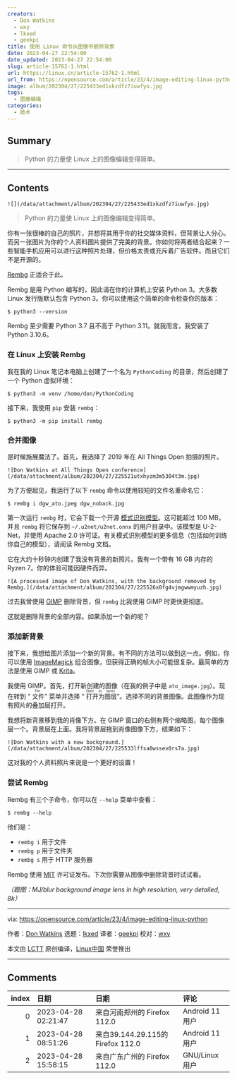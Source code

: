 ```yaml
---
creators:
  - Don Watkins
  - wxy
  - lkxed
  - geekpi
title: 使用 Linux 命令从图像中删除背景
date: 2023-04-27 22:54:00
date_updated: 2023-04-27 22:54:00
slug: article-15762-1.html
url: https://linux.cn/article-15762-1.html
url_from: https://opensource.com/article/23/4/image-editing-linux-python
image: album/202304/27/225433ed1xkzdfz7iuwfyo.jpg
tags:
  - 图像编辑
categories:
  - 技术
---
```


## Summary

> Python 的力量使 Linux 上的图像编辑变得简单。

***

<!-- more -->

## Contents

`![](/data/attachment/album/202304/27/225433ed1xkzdfz7iuwfyo.jpg)`

> 
> Python 的力量使 Linux 上的图像编辑变得简单。
> 
> 
> 

你有一张很棒的自己的照片，并想将其用于你的社交媒体资料，但背景让人分心。而另一张图片为你的个人资料图片提供了完美的背景。你如何将两者结合起来？一些智能手机应用可以进行这种照片处理，但价格太贵或充斥着广告软件。而且它们不是开源的。

[Rembg](https://github.com/danielgatis/rembg) 正适合于此。

Rembg 是用 Python 编写的，因此请在你的计算机上安装 Python 3。大多数 Linux 发行版默认包含 Python 3。你可以使用这个简单的命令检查你的版本：

```shell
$ python3 --version
```

Rembg 至少需要 Python 3.7 且不高于 Python 3.11。就我而言，我安装了 Python 3.10.6。

### 在 Linux 上安装 Rembg

我在我的 Linux 笔记本电脑上创建了一个名为 `PythonCoding` 的目录，然后创建了一个 Python 虚拟环境：

```shell
$ python3 -m venv /home/don/PythonCoding
```

接下来，我使用 `pip` 安装 `rembg`：

```shell
$ python3 -m pip install rembg
```

### 合并图像

是时候施展魔法了。首先，我选择了 2019 年在 All Things Open 拍摄的照片。

`![Don Watkins at All Things Open conference](/data/attachment/album/202304/27/225521utxhyzm3m5304t3m.jpg)`

为了方便起见，我运行了以下 `rembg` 命令以使用较短的文件名重命名它：

```shell
$ rembg i dgw_ato.jpeg dgw_noback.jpg
```

第一次运行 `rembg` 时，它会下载一个开源 [模式识别模型](https://github.com/xuebinqin/U-2-Net)。这可能超过 100 MB，并且 `rembg` 将它保存到 `~/.u2net/u2net.onnx` 的用户目录中。该模型是 U-2-Net，并使用 Apache 2.0 许可证。有关模式识别模型的更多信息（包括如何训练你自己的模型），请阅读 Rembg 文档。

它在大约十秒钟内创建了我没有背景的新照片。我有一个带有 16 GB 内存的 Ryzen 7。你的体验可能因硬件而异。

`![A processed image of Don Watkins, with the background removed by Rembg.](/data/attachment/album/202304/27/225526x0fg4vjmgwwmyuzh.jpg)`

过去我曾使用 [GIMP](https://opensource.com/content/cheat-sheet-gimp) 删除背景，但 `rembg` 比我使用 GIMP 时更快更彻底。

这就是删除背景的全部内容。如果添加一个新的呢？

### 添加新背景

接下来，我想给图片添加一个新的背景。有不同的方法可以做到这一点。例如，你可以使用 [ImageMagick](https://opensource.com/article/17/8/imagemagick) 组合图像，但获得正确的帧大小可能很复杂。最简单的方法是使用 GIMP 或 [Krita](https://opensource.com/article/21/12/open-source-photo-editing-krita)。

我使用 GIMP。首先，打开新创建的图像（在我的例子中是 `ato_image.jpg`）。现在转到 “<ruby> 文件 <rt>  File </rt></ruby>” 菜单并选择 “<ruby> 打开为图层 <rt>  Open as layers </rt></ruby>”。选择不同的背景图像。此图像作为现有照片的叠加层打开。

我想将新背景移到我的肖像下方。在 GIMP 窗口的右侧有两个缩略图，每个图像层一个。背景层在上面。我将背景层拖到肖像图像下方，结果如下：

`![Don Watkins with a new background.](/data/attachment/album/202304/27/225533lffsa0wssev0rs7a.jpg)`

这对我的个人资料照片来说是一个更好的设置！

### 尝试 Rembg

Rembg 有三个子命令，你可以在 `--help` 菜单中查看：

```shell
$ rembg --help
```

他们是：

* `rembg i` 用于文件
* `rembg p` 用于文件夹
* `rembg s` 用于 HTTP 服务器

Rembg 使用 [MIT](https://github.com/danielgatis/rembg/blob/main/LICENSE.txt) 许可证发布。下次你需要从图像中删除背景时试试看。

*（题图：MJ/blur background image lens in high resolution, very detailed, 8k）*

---

via: <https://opensource.com/article/23/4/image-editing-linux-python>

作者：[Don Watkins](https://opensource.com/users/don-watkins) 选题：[lkxed](https://github.com/lkxed/) 译者：[geekpi](https://github.com/geekpi) 校对：[wxy](https://github.com/wxy)

本文由 [LCTT](https://github.com/LCTT/TranslateProject) 原创编译，[Linux中国](https://linux.cn/) 荣誉推出

***

## Comments

|   index | 日期                | 日期                                              | 评论                                                                                                   |
|--------:|:--------------------|:--------------------------------------------------|:-------------------------------------------------------------------------------------------------------|
|       0 | 2023-04-28 02:21:47 | 来自河南郑州的 Firefox 112.0|Android 11 用户      | 看起来很神奇哦                                                                                         |
|       1 | 2023-04-28 08:51:26 | 来自39.144.29.115的 Firefox 112.0|Android 11 用户 | 下载安装是个麻烦事，它对Python库很挑剔，无法与现有Python模块库共存。单独创建运行环境，又感觉没有必要。 |
|       2 | 2023-04-28 15:58:15 | 来自广东广州的 Firefox 112.0|GNU/Linux 用户       | 这种事给 chatgpt 更佳                                                                                  |
